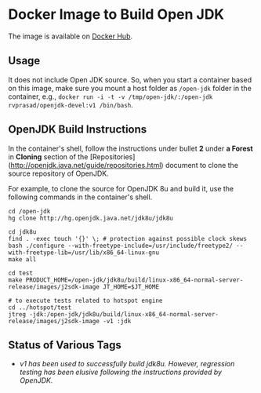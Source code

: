 # Docker Image to Build Open JDK

The image is available on [Docker Hub](https://hub.docker.com/r/rvprasad/openjdk-devel/).


## Usage

It does not include Open JDK source.  So, when you start a container based on 
this image, make sure you mount a host folder as `/open-jdk` folder in the 
container, e.g., 
`docker run -i -t -v /tmp/open-jdk/:/open-jdk rvprasad/openjdk-devel:v1 /bin/bash`.


## OpenJDK Build Instructions

In the container's shell, follow the instructions under bullet **2** under 
**a Forest** in **Cloning** section of the [Repositories]
(http://openjdk.java.net/guide/repositories.html) document to clone the source
repository of OpenJDK.  

For example, to clone the source for OpenJDK 8u and build it, use the 
following commands in the container's shell.

```
cd /open-jdk
hg clone http://hg.openjdk.java.net/jdk8u/jdk8u  

cd jdk8u
find . -exec touch '{}' \; # protection against possible clock skews
bash ./configure --with-freetype-include=/usr/include/freetype2/ --with-freetype-lib=/usr/lib/x86_64-linux-gnu
make all

cd test
make PRODUCT_HOME=/open-jdk/jdk8u/build/linux-x86_64-normal-server-release/images/j2sdk-image JT_HOME=$JT_HOME 

# to execute tests related to hotspot engine
cd ../hotspot/test
jtreg -jdk:/open-jdk/jdk8u/build/linux-x86_64-normal-server-release/images/j2sdk-image -v1 :jdk
```


## Status of Various Tags
- _v1 has been used to successfully build jdk8u.  However, regression testing
  has been elusive following the instructions provided by OpenJDK._
